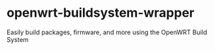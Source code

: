 # openwrt-buildsystem-wrapper
Easily build packages, firmware, and more using the OpenWRT Build System
